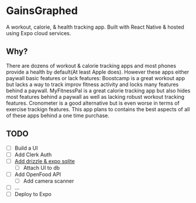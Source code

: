 # GainsGraphed

A workout, calorie, & health tracking app. Built with React Native & hosted
using Expo cloud services.

## Why?

There are dozens of workout & calorie tracking apps and most phones provide a
health by default(At least Apple does). However these apps either paywall basic
features or lack features: Boostcamp is a great workout app but lacks a way to
track improv fitness activity and locks many features behind a paywall.
MyFitnessPal is a great calorie tracking app but also hides most features behind
a paywall as well as lacking robust workout tracking features. Cronometer is a
good alternative but is even worse in terms of exercise trackign features. This
app plans to contains the best aspects of all of these apps behind a one time
purchase.

## TODO

- [ ] Build a UI
- [ ] Add Clerk Auth
- [ ] [Add drizzle & expo sqlite](https://expo.dev/blog/modern-sqlite-for-react-native-apps)
  - [ ] Attach UI to db
- [ ] Add OpenFood API
  - [ ] Add camera scanner
- [ ] ...
- [ ] Deploy to Expo
